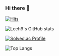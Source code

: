 ### Hi there 👋

[![Hits](https://hits.seeyoufarm.com/api/count/incr/badge.svg?url=https%3A%2F%2Fgithub.com%2FLeeh9%2F&count_bg=%2379C83D&title_bg=%23555555&icon=&icon_color=%23E7E7E7&title=hits&edge_flat=false)](https://hits.seeyoufarm.com)

![Leeh9's GitHub stats](https://github-readme-stats.vercel.app/api?username=K-Junyyy&show_icons=true&theme=dracula)

[![Solved.ac Profile](http://mazassumnida.wtf/api/generate_badge?boj=gusnss)](https://solved.ac/gusrnss)

![Top Langs](https://github-readme-stats.vercel.app/api/top-langs/?username=Leeh9&layout=compact&theme=dracula)

